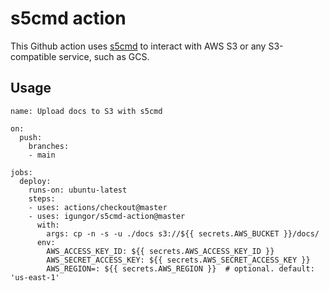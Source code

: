 # s5cmd action

This Github action uses [s5cmd](github.com/peak/s5cmd) to interact with AWS S3
or any S3-compatible service, such as GCS.

## Usage

```
name: Upload docs to S3 with s5cmd

on:
  push:
    branches:
    - main

jobs:
  deploy:
    runs-on: ubuntu-latest
    steps:
    - uses: actions/checkout@master
    - uses: igungor/s5cmd-action@master
      with:
        args: cp -n -s -u ./docs s3://${{ secrets.AWS_BUCKET }}/docs/
      env:
        AWS_ACCESS_KEY_ID: ${{ secrets.AWS_ACCESS_KEY_ID }}
        AWS_SECRET_ACCESS_KEY: ${{ secrets.AWS_SECRET_ACCESS_KEY }}
        AWS_REGION=: ${{ secrets.AWS_REGION }}  # optional. default: 'us-east-1'
```
